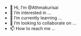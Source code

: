 - 👋 Hi, I’m @Athmakurisai
- 👀 I’m interested in ...
- 🌱 I’m currently learning ...
- 💞️ I’m looking to collaborate on ...
- 📫 How to reach me ...

<!---
Athmakurisai/Athmakurisai is a ✨ special ✨ repository because its `README.md` (this file) appears on your GitHub profile.
You can click the Preview link to take a look at your changes.
--->
